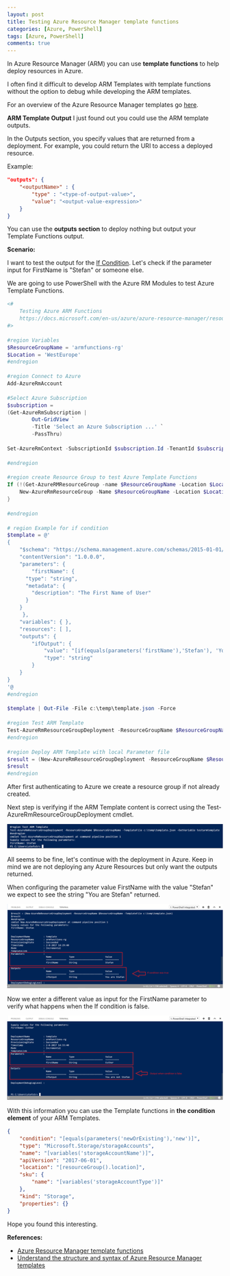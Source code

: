 ```yaml
---
layout: post
title: Testing Azure Resource Manager template functions
categories: [Azure, PowerShell]
tags: [Azure, PowerShell]
comments: true
---
```

In Azure Resource Manager (ARM) you can use **template functions** to help deploy resources in Azure.

I often find it difficult to develop ARM Templates with template functions without the option to debug while developing the ARM templates.

For an overview of the Azure Resource Manager templates go <a href="https://docs.microsoft.com/en-us/azure/azure-resource-manager/resource-group-template-functions" target="_blank">here</a>.

**ARM Template Output**
I just found out you could use the ARM template outputs.

In the Outputs section, you specify values that are returned from a deployment. For example, you could return the URI to access a deployed resource.

Example:
```json
"outputs": {
    "<outputName>" : {
        "type" : "<type-of-output-value>",
        "value": "<output-value-expression>"
    }
}
```

You can use the **outputs section** to deploy nothing but output your Template Functions output.

**Scenario:**

I want to test the output for the <a href="https://docs.microsoft.com/en-us/azure/azure-resource-manager/resource-group-template-functions-logical#if" target="_blank">If Condition</a>. Let's check if the parameter input for FirstName is "Stefan" or someone else.

We are going to use PowerShell with the Azure RM Modules to test Azure Template Functions.

```powershell
<#
    Testing Azure ARM Functions
    https://docs.microsoft.com/en-us/azure/azure-resource-manager/resource-group-template-functions
#>

#region Variables
$ResourceGroupName = 'armfunctions-rg'
$Location = 'WestEurope'
#endregion

#region Connect to Azure
Add-AzureRmAccount
 
#Select Azure Subscription
$subscription = 
(Get-AzureRmSubscription |
        Out-GridView `
        -Title 'Select an Azure Subscription ...' `
        -PassThru)
 
Set-AzureRmContext -SubscriptionId $subscription.Id -TenantId $subscription.TenantID

#endregion

#region create Resource Group to test Azure Template Functions
If (!(Get-AzureRMResourceGroup -name $ResourceGroupName -Location $Location -ErrorAction SilentlyContinue)) {
    New-AzureRmResourceGroup -Name $ResourceGroupName -Location $Location
}

#endregion

# region Example for if condition
$template = @'
{
    "$schema": "https://schema.management.azure.com/schemas/2015-01-01/deploymentTemplate.json#",
    "contentVersion": "1.0.0.0",
    "parameters": {
        "firstName": {
      "type": "string",
      "metadata": {
        "description": "The First Name of User"
      }
    }
     },
    "variables": { },
    "resources": [ ],
    "outputs": {
        "ifOutput": {
            "value": "[if(equals(parameters('firstName'),'Stefan'), 'You are Stefan', 'You are not Stefan')]",
            "type": "string"
        }
    }
}
'@
#endregion

$template | Out-File -File c:\temp\template.json -Force

#region Test ARM Template
Test-AzureRmResourceGroupDeployment -ResourceGroupName $ResourceGroupName -TemplateFile c:\temp\template.json -OutVariable testarmtemplate
#endregion

#region Deploy ARM Template with local Parameter file
$result = (New-AzureRmResourceGroupDeployment -ResourceGroupName $ResourceGroupName -TemplateFile c:\temp\template.json)
$result
#endregion
```
After first authenticating to Azure we create a resource group if not already created.

Next step is verifying if the ARM Template content is correct using the Test-AzureRmResourceGroupDeployment cmdlet.

![](/assets/testarmtemplate.png)

All seems to be fine, let's continue with the deployment in Azure. Keep in mind we are not deploying any Azure Resources but only want the outputs returned.

When configuring the parameter value FirstName with the value "Stefan" we expect to see the string "You are Stefan" returned.

![](/assets/outputtrue.png)

Now we enter a different value as input for the FirstName parameter to verify what happens when the If condition is false.

![](/assets/outputfalse.png)

With this information you can use the Template functions in **the condition element** of your ARM Templates.

```json
{
    "condition": "[equals(parameters('newOrExisting'),'new')]",
    "type": "Microsoft.Storage/storageAccounts",
    "name": "[variables('storageAccountName')]",
    "apiVersion": "2017-06-01",
    "location": "[resourceGroup().location]",
    "sku": {
        "name": "[variables('storageAccountType')]"
    },
    "kind": "Storage",
    "properties": {}
}
```

Hope you found this interesting.

**References:**
* <a href="https://docs.microsoft.com/en-us/azure/azure-resource-manager/resource-group-template-functions" target="_blank">Azure Resource Manager template functions</a>
* <a href="https://docs.microsoft.com/en-us/azure/azure-resource-manager/resource-group-authoring-templates" target="_blank">Understand the structure and syntax of Azure Resource Manager templates</a>
